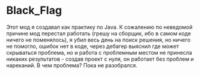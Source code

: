 # Black_Flag
Этот мод я создавал как практику по Java. К сожалению по неведомой причине мод перестал работать (грешу на сборщик, ибо в самом коде ничего не поменялось), я убил весь день на поиск решения, но ничего не помогло, ошибок нет в коде, через дебагер выяснил где может скрываться проблема, но и работа с проблемным местом не принесла никаких результатов - создав проект с нуля, он работает без проблем и нареканий. В чем проблема? Пока не разобрался.
